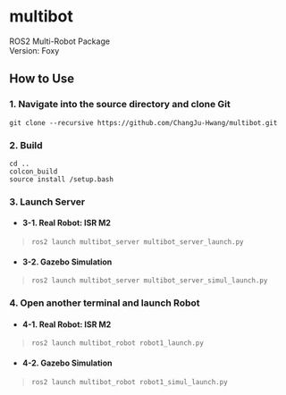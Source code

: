 # multibot
ROS2 Multi-Robot Package  
Version: Foxy

## How to Use
### 1. Navigate into the source directory and clone Git
```shell script
git clone --recursive https://github.com/ChangJu-Hwang/multibot.git
```
### 2. Build
```shell script
cd ..
colcon_build
source install /setup.bash
```
### 3. Launch Server
* #### 3-1. Real Robot: ISR M2
>```shell script
> ros2 launch multibot_server multibot_server_launch.py 
> ```
* #### 3-2. Gazebo Simulation
>```shell script
>ros2 launch multibot_server multibot_server_simul_launch.py 
>```
### 4. Open another terminal and launch Robot
* #### 4-1. Real Robot: ISR M2
>```shell script
>ros2 launch multibot_robot robot1_launch.py
>```
* #### 4-2. Gazebo Simulation
>```shell script
>ros2 launch multibot_robot robot1_simul_launch.py
>```